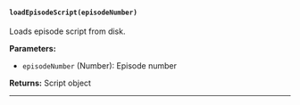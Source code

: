#### `loadEpisodeScript(episodeNumber)`

Loads episode script from disk.

**Parameters:**

- `episodeNumber` (Number): Episode number

**Returns:** Script object

---
